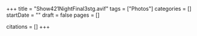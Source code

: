 +++
title = "Show421NightFinal3stg.avif"
tags = ["Photos"]
categories = []
startDate = ""
draft = false
pages = []

citations = []
+++
